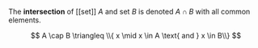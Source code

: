 The **intersection** of [[set]] $A$ and set $B$ is denoted $A \cap B$ with all common elements.

$$
A \cap B \triangleq \\{ x \mid x \in A \text{ and } x \in B\\}
$$